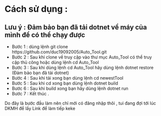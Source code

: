 <h1> Cách sử dụng : </h1>
<h2> Lưu ý : Đảm bảo bạn đã tải dotnet về máy của mình để có thể chạy được </h2>
<ul>
  <li> Bước 1 : dùng lệnh  git clone https://github.com/duc19092005/Auto_Tool.git </li>
  <li> Bước 2 : Sau khi clone về truy cập vào thư mục Auto_Tool có thể truy cập thủ công hoặc dùng lệnh cd Auto_Tool </li>
  <li> Bước 3 : Sau khi dùng lệnh cd Auto_Tool hãy dùng lệnh dotnet restore (Đảm bảo bạn đã tải dotnet)</li>
  <li> Bước 4 : Sau khi tải xong bạn dùng lệnh cd newestTool </li>
  <li> Bước 5 : Sau khi cd xong bạn dùng lệnh dotnet build </li>
  <li> Bước 6 : Sau khi build xong bạn hãy dùng lệnh dotnet run </li>
  <li> Bước 7 : Kết thúc . </li>
</ul>

<p> Do đây là bước đầu làm nên chỉ mới có đăng nhập thôi , tui đang đợi tới lúc DKMH để lấy Link để làm tiếp keke </p>

